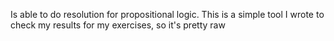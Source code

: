 Is able to do resolution for propositional logic. This is a simple tool I wrote to check my results for my exercises, so it's pretty raw

